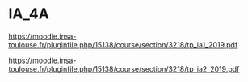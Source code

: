 # IA_4A

https://moodle.insa-toulouse.fr/pluginfile.php/15138/course/section/3218/tp_ia1_2019.pdf

https://moodle.insa-toulouse.fr/pluginfile.php/15138/course/section/3218/tp_ia2_2019.pdf
